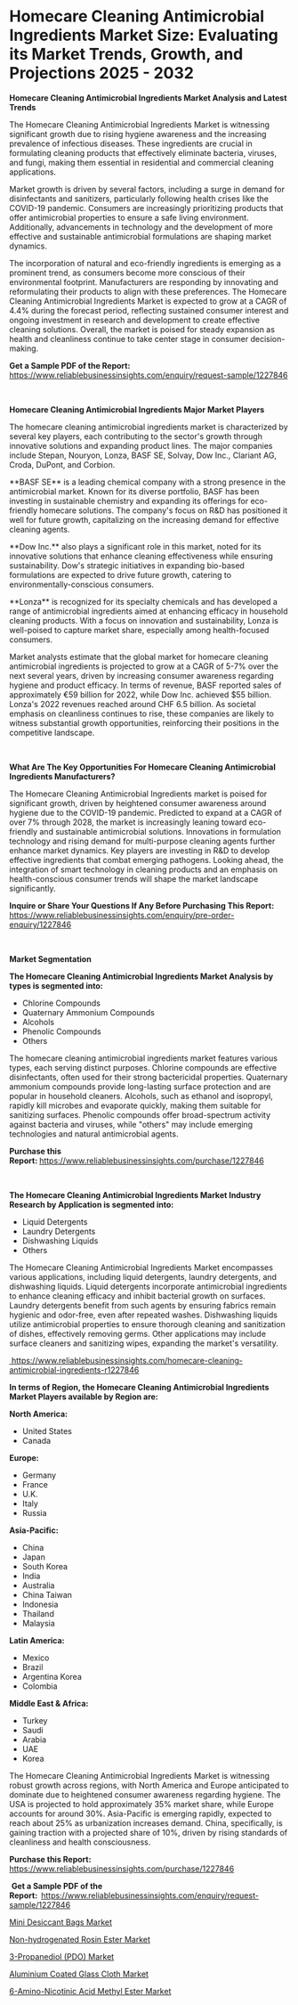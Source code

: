 <p><h1>Homecare Cleaning Antimicrobial Ingredients Market Size: Evaluating its Market Trends, Growth, and Projections 2025 - 2032</h1></p><p><strong>Homecare Cleaning Antimicrobial Ingredients Market Analysis and Latest Trends</strong></p>
<p><p>The Homecare Cleaning Antimicrobial Ingredients Market is witnessing significant growth due to rising hygiene awareness and the increasing prevalence of infectious diseases. These ingredients are crucial in formulating cleaning products that effectively eliminate bacteria, viruses, and fungi, making them essential in residential and commercial cleaning applications.</p><p>Market growth is driven by several factors, including a surge in demand for disinfectants and sanitizers, particularly following health crises like the COVID-19 pandemic. Consumers are increasingly prioritizing products that offer antimicrobial properties to ensure a safe living environment. Additionally, advancements in technology and the development of more effective and sustainable antimicrobial formulations are shaping market dynamics.</p><p>The incorporation of natural and eco-friendly ingredients is emerging as a prominent trend, as consumers become more conscious of their environmental footprint. Manufacturers are responding by innovating and reformulating their products to align with these preferences. The Homecare Cleaning Antimicrobial Ingredients Market is expected to grow at a CAGR of 4.4% during the forecast period, reflecting sustained consumer interest and ongoing investment in research and development to create effective cleaning solutions. Overall, the market is poised for steady expansion as health and cleanliness continue to take center stage in consumer decision-making.</p></p>
<p><strong>Get a Sample PDF of the Report:&nbsp;</strong> <a href="https://www.reliablebusinessinsights.com/enquiry/request-sample/1227846?utm_campaign=57&utm_medium=2&utm_source=Github&utm_content=ia&utm_term=03042025&utm_id=homecare-cleaning-antimicrobial-ingredients">https://www.reliablebusinessinsights.com/enquiry/request-sample/1227846</a></p>
<p>&nbsp;</p>
<p><strong>Homecare Cleaning Antimicrobial Ingredients Major Market Players</strong></p>
<p><p>The homecare cleaning antimicrobial ingredients market is characterized by several key players, each contributing to the sector's growth through innovative solutions and expanding product lines. The major companies include Stepan, Nouryon, Lonza, BASF SE, Solvay, Dow Inc., Clariant AG, Croda, DuPont, and Corbion.</p><p>**BASF SE** is a leading chemical company with a strong presence in the antimicrobial market. Known for its diverse portfolio, BASF has been investing in sustainable chemistry and expanding its offerings for eco-friendly homecare solutions. The company's focus on R&D has positioned it well for future growth, capitalizing on the increasing demand for effective cleaning agents.</p><p>**Dow Inc.** also plays a significant role in this market, noted for its innovative solutions that enhance cleaning effectiveness while ensuring sustainability. Dow's strategic initiatives in expanding bio-based formulations are expected to drive future growth, catering to environmentally-conscious consumers.</p><p>**Lonza** is recognized for its specialty chemicals and has developed a range of antimicrobial ingredients aimed at enhancing efficacy in household cleaning products. With a focus on innovation and sustainability, Lonza is well-poised to capture market share, especially among health-focused consumers.</p><p>Market analysts estimate that the global market for homecare cleaning antimicrobial ingredients is projected to grow at a CAGR of 5-7% over the next several years, driven by increasing consumer awareness regarding hygiene and product efficacy. In terms of revenue, BASF reported sales of approximately €59 billion for 2022, while Dow Inc. achieved $55 billion. Lonza's 2022 revenues reached around CHF 6.5 billion. As societal emphasis on cleanliness continues to rise, these companies are likely to witness substantial growth opportunities, reinforcing their positions in the competitive landscape.</p></p>
<p>&nbsp;</p>
<p><strong>What Are The Key Opportunities For Homecare Cleaning Antimicrobial Ingredients Manufacturers?</strong></p>
<p><p>The Homecare Cleaning Antimicrobial Ingredients market is poised for significant growth, driven by heightened consumer awareness around hygiene due to the COVID-19 pandemic. Predicted to expand at a CAGR of over 7% through 2028, the market is increasingly leaning toward eco-friendly and sustainable antimicrobial solutions. Innovations in formulation technology and rising demand for multi-purpose cleaning agents further enhance market dynamics. Key players are investing in R&D to develop effective ingredients that combat emerging pathogens. Looking ahead, the integration of smart technology in cleaning products and an emphasis on health-conscious consumer trends will shape the market landscape significantly.</p></p>
<p><strong>Inquire or Share Your Questions If Any Before Purchasing This Report:</strong> <a href="https://www.reliablebusinessinsights.com/enquiry/pre-order-enquiry/1227846?utm_campaign=57&utm_medium=2&utm_source=Github&utm_content=ia&utm_term=03042025&utm_id=homecare-cleaning-antimicrobial-ingredients">https://www.reliablebusinessinsights.com/enquiry/pre-order-enquiry/1227846</a></p>
<p>&nbsp;</p>
<p><strong>Market Segmentation</strong></p>
<p><strong>The Homecare Cleaning Antimicrobial Ingredients Market Analysis by types is segmented into:</strong></p>
<p><ul><li>Chlorine Compounds</li><li>Quaternary Ammonium Compounds</li><li>Alcohols</li><li>Phenolic Compounds</li><li>Others</li></ul></p>
<p><p>The homecare cleaning antimicrobial ingredients market features various types, each serving distinct purposes. Chlorine compounds are effective disinfectants, often used for their strong bactericidal properties. Quaternary ammonium compounds provide long-lasting surface protection and are popular in household cleaners. Alcohols, such as ethanol and isopropyl, rapidly kill microbes and evaporate quickly, making them suitable for sanitizing surfaces. Phenolic compounds offer broad-spectrum activity against bacteria and viruses, while "others" may include emerging technologies and natural antimicrobial agents.</p></p>
<p><strong>Purchase this Report:&nbsp;</strong><a href="https://www.reliablebusinessinsights.com/purchase/1227846?utm_campaign=57&utm_medium=2&utm_source=Github&utm_content=ia&utm_term=03042025&utm_id=homecare-cleaning-antimicrobial-ingredients">https://www.reliablebusinessinsights.com/purchase/1227846</a></p>
<p>&nbsp;</p>
<p><strong>The Homecare Cleaning Antimicrobial Ingredients Market Industry Research by Application is segmented into:</strong></p>
<p><ul><li>Liquid Detergents</li><li>Laundry Detergents</li><li>Dishwashing Liquids</li><li>Others</li></ul></p>
<p><p>The Homecare Cleaning Antimicrobial Ingredients Market encompasses various applications, including liquid detergents, laundry detergents, and dishwashing liquids. Liquid detergents incorporate antimicrobial ingredients to enhance cleaning efficacy and inhibit bacterial growth on surfaces. Laundry detergents benefit from such agents by ensuring fabrics remain hygienic and odor-free, even after repeated washes. Dishwashing liquids utilize antimicrobial properties to ensure thorough cleaning and sanitization of dishes, effectively removing germs. Other applications may include surface cleaners and sanitizing wipes, expanding the market's versatility.</p></p>
<p><a href="https://www.reliablebusinessinsights.com/homecare-cleaning-antimicrobial-ingredients-r1227846?utm_campaign=57&utm_medium=2&utm_source=Github&utm_content=ia&utm_term=03042025&utm_id=homecare-cleaning-antimicrobial-ingredients">&nbsp;https://www.reliablebusinessinsights.com/homecare-cleaning-antimicrobial-ingredients-r1227846</a></p>
<p><strong>In terms of Region, the Homecare Cleaning Antimicrobial Ingredients Market Players available by Region are:</strong></p>
<p>
    <p> <strong> North America: </strong>
        <ul>
            <li>United States</li>
            <li>Canada</li>
        </ul>
        </p> 
    <p> <strong> Europe: </strong>
        <ul>
            <li>Germany</li>
            <li>France</li>
            <li>U.K.</li>
            <li>Italy</li>
            <li>Russia</li>
        </ul>
        </p> 
    <p> <strong> Asia-Pacific: </strong>
        <ul>
            <li>China</li>
            <li>Japan</li>
            <li>South Korea</li>
            <li>India</li>
            <li>Australia</li>
            <li>China Taiwan</li>
            <li>Indonesia</li>
            <li>Thailand</li>
            <li>Malaysia</li>
        </ul>
        </p> 
    <p> <strong> Latin America: </strong>
        <ul>
            <li>Mexico</li>
            <li>Brazil</li>
            <li>Argentina Korea</li>
            <li>Colombia</li>
        </ul>
        </p> 
    <p> <strong> Middle East & Africa: </strong>
        <ul>
            <li>Turkey</li>
            <li>Saudi</li>
            <li>Arabia</li>
            <li>UAE</li>
            <li>Korea</li>
        </ul>
    </p>
    </p>
<p><p>The Homecare Cleaning Antimicrobial Ingredients Market is witnessing robust growth across regions, with North America and Europe anticipated to dominate due to heightened consumer awareness regarding hygiene. The USA is projected to hold approximately 35% market share, while Europe accounts for around 30%. Asia-Pacific is emerging rapidly, expected to reach about 25% as urbanization increases demand. China, specifically, is gaining traction with a projected share of 10%, driven by rising standards of cleanliness and health consciousness.</p></p>
<p><strong>Purchase this Report: </strong><a href="https://www.reliablebusinessinsights.com/purchase/1227846?utm_campaign=57&utm_medium=2&utm_source=Github&utm_content=ia&utm_term=03042025&utm_id=homecare-cleaning-antimicrobial-ingredients">https://www.reliablebusinessinsights.com/purchase/1227846</a></p>
<p>&nbsp;<strong>Get a Sample PDF of the Report:&nbsp;&nbsp;</strong><a href="https://www.reliablebusinessinsights.com/enquiry/request-sample/1227846?utm_campaign=57&utm_medium=2&utm_source=Github&utm_content=ia&utm_term=03042025&utm_id=homecare-cleaning-antimicrobial-ingredients">https://www.reliablebusinessinsights.com/enquiry/request-sample/1227846</a></p>
<p><strong></strong></p>
<p><p><a href="https://github.com/siriocooch4a/Market-Research-Report-List-1/blob/main/mini-desiccant-bags-market.md?utm_campaign=57&utm_medium=2&utm_source=Github&utm_content=ia&utm_term=03042025&utm_id=homecare-cleaning-antimicrobial-ingredients">Mini Desiccant Bags Market</a></p><p><a href="https://github.com/snakewaduddx/Market-Research-Report-List-1/blob/main/non-hydrogenated-rosin-ester-market.md?utm_campaign=57&utm_medium=2&utm_source=Github&utm_content=ia&utm_term=03042025&utm_id=homecare-cleaning-antimicrobial-ingredients">Non-hydrogenated Rosin Ester Market</a></p><p><a href="https://github.com/sakuniniray98/Market-Research-Report-List-1/blob/main/3-propanediol-pdo-market.md?utm_campaign=57&utm_medium=2&utm_source=Github&utm_content=ia&utm_term=03042025&utm_id=homecare-cleaning-antimicrobial-ingredients">3-Propanediol (PDO) Market</a></p><p><a href="https://github.com/zeyddaddo4/Market-Research-Report-List-1/blob/main/aluminium-coated-glass-cloth-market.md?utm_campaign=57&utm_medium=2&utm_source=Github&utm_content=ia&utm_term=03042025&utm_id=homecare-cleaning-antimicrobial-ingredients">Aluminium Coated Glass Cloth Market</a></p><p><a href="https://github.com/pllahoithana9/Market-Research-Report-List-1/blob/main/6-amino-nicotinic-acid-methyl-ester-market.md?utm_campaign=57&utm_medium=2&utm_source=Github&utm_content=ia&utm_term=03042025&utm_id=homecare-cleaning-antimicrobial-ingredients">6-Amino-Nicotinic Acid Methyl Ester Market</a></p></p>
